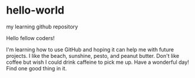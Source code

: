 # hello-world
my learning github repository

Hello fellow coders! 

I'm learning how to use GitHub and hoping it can help me with future projects. I like the beach, sunshine, pesto, and peanut butter. 
Don't like coffee but wish I could drink caffeine to pick me up. 
Have a wonderful day! Find one good thing in it.
